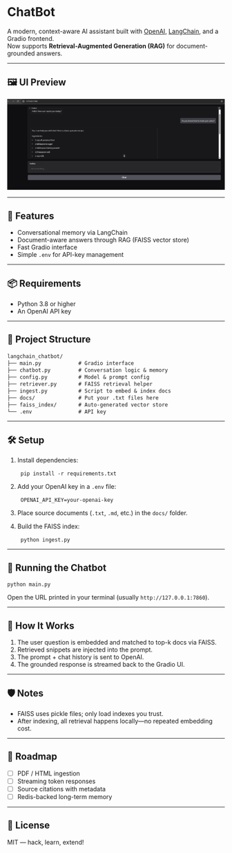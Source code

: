 # ChatBot

A modern, context-aware AI assistant built with [OpenAI](https://openai.com/), [LangChain](https://www.langchain.com/), and a Gradio frontend.  
Now supports **Retrieval-Augmented Generation (RAG)** for document-grounded answers.

---

## 🖼️ UI Preview

![Chatbot UI](image.png)

---

## 🚀 Features

- Conversational memory via LangChain  
- Document-aware answers through RAG (FAISS vector store)  
- Fast Gradio interface  
- Simple `.env` for API-key management  

---

## 📦 Requirements

- Python 3.8 or higher  
- An OpenAI API key  

---

## 📁 Project Structure

    langchain_chatbot/
    ├── main.py            # Gradio interface
    ├── chatbot.py         # Conversation logic & memory
    ├── config.py          # Model & prompt config
    ├── retriever.py       # FAISS retrieval helper
    ├── ingest.py          # Script to embed & index docs
    ├── docs/              # Put your .txt files here
    ├── faiss_index/       # Auto-generated vector store
    └── .env               # API key

---

## 🛠️ Setup

1. Install dependencies:

        pip install -r requirements.txt

2. Add your OpenAI key in a `.env` file:

        OPENAI_API_KEY=your-openai-key

3. Place source documents (`.txt`, `.md`, etc.) in the `docs/` folder.

4. Build the FAISS index:

        python ingest.py

---

## 💬 Running the Chatbot

    python main.py

Open the URL printed in your terminal (usually `http://127.0.0.1:7860`).

---

## 🧠 How It Works

1. The user question is embedded and matched to top-k docs via FAISS.  
2. Retrieved snippets are injected into the prompt.  
3. The prompt + chat history is sent to OpenAI.  
4. The grounded response is streamed back to the Gradio UI.

---

## 🛡️ Notes

- FAISS uses pickle files; only load indexes you trust.  
- After indexing, all retrieval happens locally—no repeated embedding cost.  

---

## 📌 Roadmap

- [ ] PDF / HTML ingestion  
- [ ] Streaming token responses  
- [ ] Source citations with metadata  
- [ ] Redis-backed long-term memory  

---

## 📖 License

MIT — hack, learn, extend!
